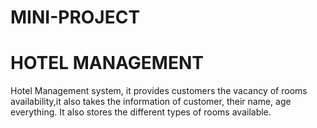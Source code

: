 # MINI-PROJECT
# HOTEL MANAGEMENT
Hotel Management system, it provides customers the vacancy of rooms availability,it also takes the information of customer, their name, age everything. It also stores the different types of rooms available.
